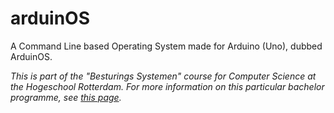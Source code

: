 # arduinOS
A Command Line based Operating System made for Arduino (Uno), dubbed ArduinOS. 

<em>This is part of the "Besturings Systemen" course for Computer Science at the Hogeschool Rotterdam. For more information on this particular bachelor programme, see [this page](https://hr.nl/ti).</em>
